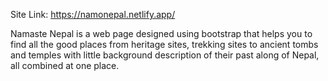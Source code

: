 Site Link: https://namonepal.netlify.app/

Namaste Nepal is a web page designed using bootstrap that helps
you to find all the good places from heritage sites, trekking sites to
ancient tombs and temples with little background description of their
past along of Nepal, all combined at one place.
